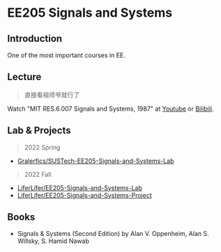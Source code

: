 # EE205 Signals and Systems

## Introduction

One of the most important courses in EE.

## Lecture

> 直接看祖师爷就行了

Watch "MIT RES.6.007 Signals and Systems, 1987" at [Youtube](https://www.youtube.com/watch?v=KJnAy6hzetw&list=PL41692B571DD0AF9B) or [Bilibili](https://www.bilibili.com/video/BV1CZ4y1j7hs).

## Lab & Projects
> 2022 Spring

- [Gralerfics/SUSTech-EE205-Signals-and-Systems-Lab](https://github.com/Gralerfics/SUSTech-EE205-Signals-and-Systems-Lab)

> 2022 Fall
- [LiferLifer/EE205-Signals-and-Systems-Lab](https://github.com/LiferLifer/EE205-Signals-and-Systems-Lab)
- [LiferLifer/EE205-Signals-and-Systems-Project](https://github.com/LiferLifer/EE205-Signals-and-Systems-Project)


## Books
- Signals & Systems (Second Edition) by Alan V. Oppenheim, Alan S. Willsky, S. Hamid Nawab
